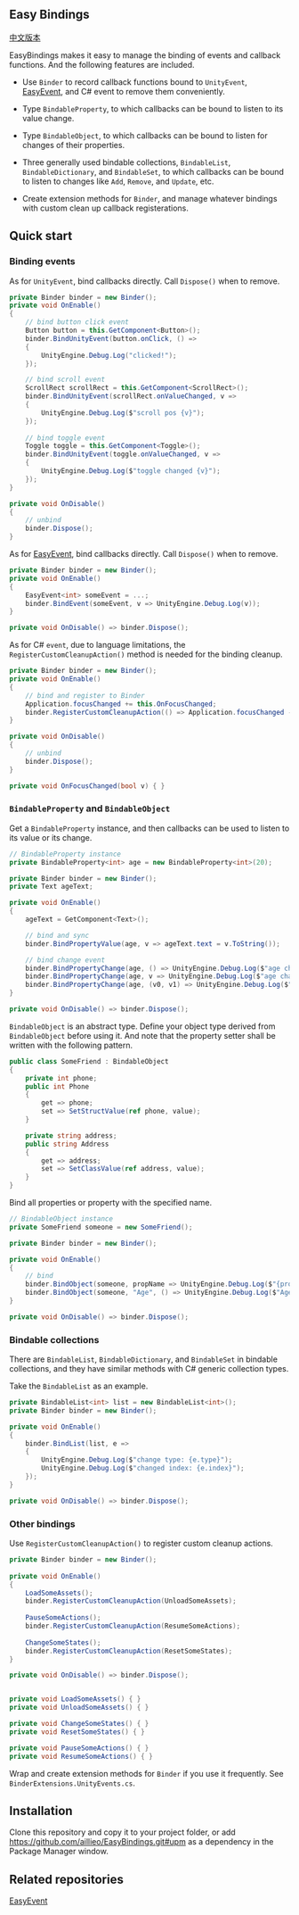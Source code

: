 ## Easy Bindings

[中文版本](README.zh-cn.md)

EasyBindings makes it easy to manage the binding of events and callback functions. And the following features are included.

- Use `Binder` to record callback functions bound to `UnityEvent`, [EasyEvent](https://github.com/aillieo/EasyEvent.git), and C# event to remove them conveniently.

- Type `BindableProperty`, to which callbacks can be bound to listen to its value change.

- Type `BindableObject`, to which callbacks can be bound to listen for changes of their properties.

- Three generally used bindable collections, `BindableList`, `BindableDictionary`, and `BindableSet`, to which callbacks can be bound to listen to changes like `Add`, `Remove`, and `Update`, etc.

-  Create extension methods for `Binder`, and manage whatever bindings with custom clean up callback registerations.

## Quick start

### Binding events

As for `UnityEvent`, bind callbacks directly. Call `Dispose()` when to remove.

```c#
private Binder binder = new Binder();
private void OnEnable()
{
    // bind button click event
    Button button = this.GetComponent<Button>();
    binder.BindUnityEvent(button.onClick, () =>
    {
        UnityEngine.Debug.Log("clicked!");
    });

    // bind scroll event
    ScrollRect scrollRect = this.GetComponent<ScrollRect>();
    binder.BindUnityEvent(scrollRect.onValueChanged, v =>
    {
        UnityEngine.Debug.Log($"scroll pos {v}");
    });
    
    // bind toggle event
    Toggle toggle = this.GetComponent<Toggle>();
    binder.BindUnityEvent(toggle.onValueChanged, v =>
    {
        UnityEngine.Debug.Log($"toggle changed {v}");
    });
}

private void OnDisable()
{
    // unbind
    binder.Dispose();
}
```

As for [EasyEvent](https://github.com/aillieo/EasyEvent.git), bind callbacks directly. Call `Dispose()` when to remove.

```c#
private Binder binder = new Binder();
private void OnEnable()
{
    EasyEvent<int> someEvent = ...;
    binder.BindEvent(someEvent, v => UnityEngine.Debug.Log(v));
}

private void OnDisable() => binder.Dispose();
```

As for C# `event`, due to language limitations, the `RegisterCustomCleanupAction()` method is needed for the binding cleanup.

```c#
private Binder binder = new Binder();
private void OnEnable()
{
    // bind and register to Binder
    Application.focusChanged += this.OnFocusChanged;
    binder.RegisterCustomCleanupAction(() => Application.focusChanged -= this.OnFocusChanged);
}

private void OnDisable()
{
    // unbind
    binder.Dispose();
}

private void OnFocusChanged(bool v) { }
```

### `BindableProperty` and `BindableObject`

Get a `BindableProperty` instance, and then callbacks can be used to listen to its value or its change.

```c#
// BindableProperty instance
private BindableProperty<int> age = new BindableProperty<int>(20);

private Binder binder = new Binder();
private Text ageText;

private void OnEnable()
{
    ageText = GetComponent<Text>();

    // bind and sync
    binder.BindPropertyValue(age, v => ageText.text = v.ToString());

    // bind change event
    binder.BindPropertyChange(age, () => UnityEngine.Debug.Log($"age changed"));    
    binder.BindPropertyChange(age, v => UnityEngine.Debug.Log($"age changed to {v}"));
    binder.BindPropertyChange(age, (v0, v1) => UnityEngine.Debug.Log($"age changed from {v0} to {v1}"));
}

private void OnDisable() => binder.Dispose();
```

`BindableObject` is an abstract type. Define your object type derived from `BindableObject` before using it. And note that the property setter shall be written with the following pattern.

```c#
public class SomeFriend : BindableObject
{
    private int phone;
    public int Phone
    {
        get => phone;
        set => SetStructValue(ref phone, value);
    }

    private string address;
    public string Address
    {
        get => address;
        set => SetClassValue(ref address, value);
    }
}
```

Bind all properties or property with the specified name.

```c#
// BindableObject instance
private SomeFriend someone = new SomeFriend();

private Binder binder = new Binder();

private void OnEnable()
{
    // bind
    binder.BindObject(someone, propName => UnityEngine.Debug.Log($"{propName} changed"));
    binder.BindObject(someone, "Age", () => UnityEngine.Debug.Log($"Age changed"));
}

private void OnDisable() => binder.Dispose();
```

### Bindable collections

There are `BindableList`, `BindableDictionary`, and `BindableSet` in bindable collections, and they have similar methods with C# generic collection types.

Take the `BindableList` as an example.

```c#
private BindableList<int> list = new BindableList<int>();
private Binder binder = new Binder();

private void OnEnable()
{
    binder.BindList(list, e =>
    {
        UnityEngine.Debug.Log($"change type: {e.type}");
        UnityEngine.Debug.Log($"changed index: {e.index}");
    });
}

private void OnDisable() => binder.Dispose();
```

### Other bindings

Use `RegisterCustomCleanupAction()` to register custom cleanup actions.

```c#
private Binder binder = new Binder();
        
private void OnEnable()
{
    LoadSomeAssets();
    binder.RegisterCustomCleanupAction(UnloadSomeAssets);
    
    PauseSomeActions();
    binder.RegisterCustomCleanupAction(ResumeSomeActions);
    
    ChangeSomeStates();
    binder.RegisterCustomCleanupAction(ResetSomeStates);
}

private void OnDisable() => binder.Dispose();


private void LoadSomeAssets() { }
private void UnloadSomeAssets() { }

private void ChangeSomeStates() { }
private void ResetSomeStates() { }

private void PauseSomeActions() { }
private void ResumeSomeActions() { }
```

Wrap and create extension methods for `Binder` if you use it frequently. See `BinderExtensions.UnityEvents.cs`.

## Installation

Clone this repository and copy it to your project folder, or add https://github.com/aillieo/EasyBindings.git#upm as a dependency in the Package Manager window.

## Related repositories

[EasyEvent](https://github.com/aillieo/EasyEvent.git)
